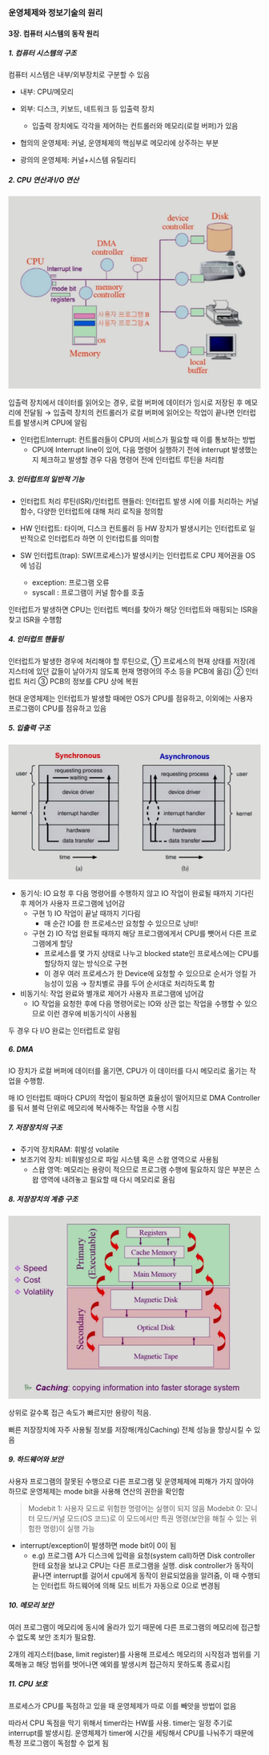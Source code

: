 ### 운영체제와 정보기술의 원리

#### 3장. 컴퓨터 시스템의 동작 원리

##### 1. 컴퓨터 시스템의 구조

컴퓨터 시스템은 내부/외부장치로 구분할 수 있음

- 내부: CPU/메모리
- 외부: 디스크, 키보드, 네트워크 등 입출력 장치
  - 입출력 장치에도 각각을 제어하는 컨트롤러와 메모리(로컬 버퍼)가 있음

- 협의의 운영체제: 커널, 운영체제의 핵심부로 메모리에 상주하는 부분
- 광의의 운영체제: 커널+시스템 유틸리티

##### 2. CPU 연산과 I/O 연산

![컴퓨터 시스템 구조](https://github.com/YeJi-Park/TIL/blob/main/OS/images/ch3_01.PNG)

입출력 장치에서 데이터를 읽어오는 경우, 로컬 버퍼에 데이터가 임시로 저장된 후 메모리에 전달됨
→ 입출력 장치의 컨트롤러가 로컬 버퍼에 읽어오는 작업이 끝나면 인터럽트를 발생시켜 CPU에 알림

- 인터럽트Interrupt: 컨트롤러들이 CPU의 서비스가 필요할 때 이를 통보하는 방법
  - CPU에 Interrupt line이 있어, 다음 명령어 실행하기 전에 interrupt 발생했는지 체크하고 발생할 경우 다음 명령어 전에 인터럽트 루틴을 처리함

##### 3. 인터럽트의 일반적 기능

- 인터럽트 처리 루틴(ISR)/인터럽트 핸들러: 인터럽트 발생 시에 이를 처리하는 커널 함수, 다양한 인터럽트에 대해 처리 로직을 정의함

- HW 인터럽트: 타이머, 디스크 컨트롤러 등 HW 장치가 발생시키는 인터럽트로 일반적으로 인터럽트라 하면 이 인터럽트를 의미함
- SW 인터럽트(trap): SW(프로세스)가 발생시키는 인터럽트로 CPU 제어권을 OS에 넘김
  - exception: 프로그램 오류
  - syscall : 프로그램이 커널 함수를 호출

인터럽트가 발생하면 CPU는 인터럽트 벡터를 찾아가 해당 인터럽트와 매핑되는 ISR을 찾고 ISR을 수행함

##### 4. 인터럽트 핸들링

인터럽트가 발생한 경우에 처리해야 할 루틴으로, 
① 프로세스의 현재 상태를 저장(레지스터에 있던 값들이 날아가지 않도록 현재 명령어의 주소 등을 PCB에 옮김)
② 인터럽트 처리
③ PCB의 정보를 CPU 상에 복원

현대 운영체제는 인터럽트가 발생할 때에만 OS가 CPU를 점유하고, 이외에는 사용자 프로그램이 CPU를 점유하고 있음

##### 5. 입출력 구조

![동기식/비동기식 입출력](https://github.com/YeJi-Park/TIL/blob/main/OS/images/ch3_02.PNG)

- 동기식: IO 요청 후 다음 명령어를 수행하지 않고 IO 작업이 완료될 때까지 기다린 후 제어가 사용자 프로그램에 넘어감
  - 구현 1) IO 작업이 끝날 때까지 기다림
    - 매 순간 IO를 한 프로세스만 요청할 수 있으므로 낭비!
  - 구현 2) IO 작업 완료될 때까지 해당 프로그램에게서 CPU를 뺏어서 다른 프로그램에게 할당
    - 프로세스를 몇 가지 상태로 나누고 blocked state인 프로세스에는 CPU를 할당하지 않는 방식으로 구현
    - 이 경우 여러 프로세스가 한 Device에 요청할 수 있으므로 순서가 엉킬 가능성이 있음 → 장치별로 큐를 두어 순서대로 처리하도록 함
- 비동기식: 작업 완료와 별개로 제어가 사용자 프로그램에 넘어감
  - IO 작업을 요청한 후에 다음 명령어로는 IO와 상관 없는 작업을 수행할 수 있으므로 이런 경우에 비동기식이 사용됨

두 경우 다 I/O 완료는 인터럽트로 알림



##### 6. DMA

IO 장치가 로컬 버퍼에 데이터를 옮기면, CPU가 이 데이터를 다시 메모리로 옮기는 작업을 수행함. 

매 IO 인터럽트 때마다 CPU의 작업이 필요하면 효율성이 떨어지므로 DMA Controller를 둬서 블럭 단위로 메모리에 복사해주는 작업을 수행 시킴



##### 7. 저장장치의 구조

- 주기억 장치RAM: 휘발성 volatile
- 보조기억 장치: 비휘발성으로 파일 시스템 혹은 스왑 영역으로 사용됨
  - 스왑 영역: 메모리는 용량이 적으므로 프로그램 수행에 필요하지 않은 부분은 스왑 영역에 내려놓고 필요할 때 다시 메모리로 올림

##### 8. 저장장치의 계층 구조

![저장장치 계층 구조](https://github.com/YeJi-Park/TIL/blob/main/OS/images/ch3_03.PNG)

상위로 갈수록 접근 속도가 빠르지만 용량이 적음. 

뻐른 저장장치에 자주 사용될 정보를 저장해(캐싱Caching) 전체 성능을 향상시킬 수 있음

##### 9. 하드웨어와 보안

사용자 프로그램의 잘못된 수행으로 다른 프로그램 및 운영체제에 피해가 가지 않아야 하므로 운영체제는 mode bit을 사용해 연산의 권한을 확인함

> Modebit 1: 사용자 모드로 위험한 명령어는 실행이 되지 않음
> Modebit 0: 모니터 모드/커널 모드(OS 코드)로 이 모드에서만 특권 명령(보안을 해칠 수 있는 위험한 명령)이 실행 가능

- interrupt/exception이 발생하면 mode bit이 0이 됨
  - e.g) 프로그램 A가 디스크에 입력을 요청(system call)하면 Disk controller한테 요청을 보냐고 CPU는 다른 프로그램을 실행. 
    disk controller가 동작이 끝나면 interrupt를 걸어서 cpu에게 동작이 완료되었음을 알려줌, 
    이 때 수행되는 인터럽트 하드웨어에 의해 모드 비트가 자동으로 0으로 변경됨

##### 10. 메모리 보안 

여러 프로그램이 메모리에 동시에 올라가 있기 때문에 다른 프로그램의 메모리에 접근할 수 없도록 보안 조치가 필요함.

2개의 레지스터(base, limit register)를 사용해 프로세스 메모리의 시작점과 범위를 기록해놓고 해당 범위를 벗어나면 예외를 발생시켜 접근하지 못하도록 종료시킴

##### 11. CPU 보호

프로세스가 CPU를 독점하고 있을 때 운영체제가 따로 이를 빼앗을 방법이 없음

따라서 CPU 독점을 막기 위해서 timer라는 HW를 사용. timer는 일정 주기로 interrupt를 발생시킴. 
운영체제가 timer에 시간을 세팅해서 CPU를 나눠주기 때문에 특정 프로그램이 독점할 수 없게 됨


